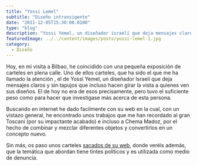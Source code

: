 ```yaml
---
title: "Yossi Lemel"
subtitle: "Diseño intransigente"
date: "2011-12-05T15:30:00.0100"
type: "blog"
description: "Yossi Yemel, un diseñador israelí que deja mensajes claros y sin tapujos"
featuredImage: ../../content/images/posts/yossi-lemel-1.jpg
category:
  - Diseño
---
```


Hoy, en mi visita a Bilbao, he coincidido con una pequeña exposición de carteles en plena calle. Uno de ellos carteles, que ha sido el que me ha llamado la atención , el de Yossi Yemel, un diseñador Israelí que deja mensajes claros y sin tapujos que incluso hacen girar la vista a quienes ven sus diseños. El de hoy no era de esos precisamente, pero tuvo el suficiente peso como para hacer que investigase más acerca de esta persona.

Buscando en internet he dado facilmente con su web en la cual, con un vistazo general, he encontrado unos trabajos que me han recordado al gran Toscani (por su impactante acabado) e incluso a Chema Madoz, por el hecho de combinar y mezclar diferentes objetos y convertirlos en un concepto nuevo.

Sin más, os paso unos carteles [sacados de su web](https://www.yossilemel.com), donde veréis además, que la temática que abordan tiene tintes políticos y es utilizada como medio de denuncia.
